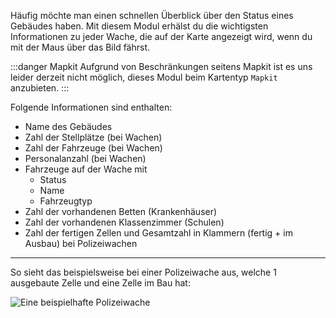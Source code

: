 Häufig möchte man einen schnellen Überblick über den Status eines Gebäudes haben.
Mit diesem Modul erhälst du die wichtigsten Informationen zu jeder Wache, die auf der Karte angezeigt wird, wenn du mit der Maus über das Bild fährst.

:::danger Mapkit
Aufgrund von Beschränkungen seitens Mapkit ist es uns leider derzeit nicht möglich, dieses Modul beim Kartentyp `Mapkit` anzubieten.
:::

Folgende Informationen sind enthalten:
* Name des Gebäudes
* Zahl der Stellplätze (bei Wachen)
* Zahl der Fahrzeuge (bei Wachen)
* Personalanzahl (bei Wachen)
* Fahrzeuge auf der Wache mit
	* Status
	* Name
	* Fahrzeugtyp
* Zahl der vorhandenen Betten (Krankenhäuser)
* Zahl der vorhandenen Klassenzimmer (Schulen)
* Zahl der fertigen Zellen und Gesamtzahl in Klammern (fertig + im Ausbau) bei Polizeiwachen

***

So sieht das beispielsweise bei einer Polizeiwache aus, welche 1 ausgebaute Zelle und eine Zelle im Bau hat:

![Eine beispielhafte Polizeiwache](/v4/docs/assets/buildingHover/img/polizei.png)

